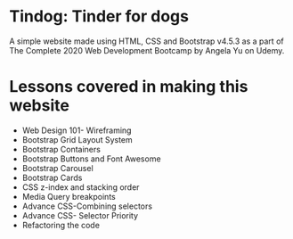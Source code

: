 # Tindog: Tinder for dogs
A simple website made using HTML, CSS and Bootstrap v4.5.3 as a part of The Complete 2020 Web Development Bootcamp by Angela Yu on Udemy.

# Lessons covered in making this website

* Web Design 101- Wireframing
* Bootstrap Grid Layout System
* Bootstrap Containers
* Bootstrap Buttons and Font Awesome
* Bootstrap Carousel
* Bootstrap Cards
* CSS z-index and stacking order
* Media Query breakpoints
* Advance CSS-Combining selectors
* Advance CSS- Selector Priority
* Refactoring the code